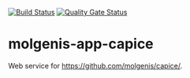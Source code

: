 [![Build Status](https://app.travis-ci.com/molgenis/molgenis-app-capice.svg?branch=master)](https://app.travis-ci.com/molgenis/molgenis-app-capice)
[![Quality Gate Status](https://sonarcloud.io/api/project_badges/measure?project=org.molgenis%3Amolgenis-app-capice&metric=alert_status)](https://sonarcloud.io/summary/new_code?id=org.molgenis%3Amolgenis-app-capice)

# molgenis-app-capice
Web service for https://github.com/molgenis/capice/.
